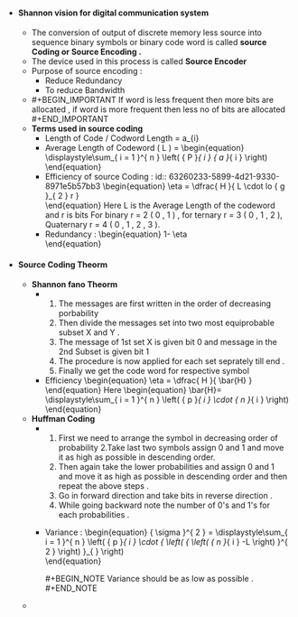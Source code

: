 - #### Shannon vision for digital communication system
	- The conversion of output of discrete memory less source into sequence binary symbols or binary code word is called **source Coding or Source Encoding .**
	- The device used in this process is called **Source Encoder**
	- Purpose of source encoding :
		- Reduce Redundancy
		- To reduce Bandwidth
	- #+BEGIN_IMPORTANT
	  If word is less frequent then more bits are allocated ,
	  if word is more frequent then less no of bits are allocated  
	  #+END_IMPORTANT
	- **Terms used in source coding**
		- Length of Code / Codword Length = a_{i}
		- Average Length of Codeword ( L ) = 
		  \begin{equation}
		   \displaystyle\sum_{ i =  1  }^{ n  } \left( { P  }_{ i  }   { a  }_{ i  }   \right)   
		  \end{equation}
		- Efficiency of source Coding : 
		  id:: 63260233-5899-4d21-9330-8971e5b57bb3
		  \begin{equation}
		   \eta   =   \dfrac{ H  }{ L \cdot  lo { g  }_{ 2  }  r  }   
		  \end{equation}
		  Here L is the Average Length of the codeword  and r is bits 
		  For binary r = 2 ( 0 , 1 ) , for ternary r = 3 ( 0 , 1 , 2 ),  Quaternary r = 4 (  0 , 1 , 2 , 3 ).
		- Redundancy : 
		  \begin{equation}
		  1- \eta   
		  \end{equation}
- #### Source Coding Theorm
	- **Shannon fano Theorm**
		- 1. The messages are first written in the order of decreasing porbability
		  2. Then divide the messages set into two most equiprobable subset X and Y . 
		  3. The message of 1st set X is given bit 0 and message in the 2nd Subset is given bit 1 
		  4. The procedure is now applied for each set seprately till end . 
		  5. Finally we get the code word for respective symbol
		- Efficiency 
		  \begin{equation}
		    \eta   =   \dfrac{ H  }{ \bar{H}  }   
		  \end{equation}
		  Here 
		  \begin{equation}
		  \bar{H}=   \displaystyle\sum_{ i =  1  }^{ n  } \left( { p  }_{ i  }   \cdot   { n }_{ i  }   \right)   
		  \end{equation}
	- **Huffman Coding**
		- 1. First we need to arrange the symbol in decreasing order of probability 
		  2.Take last two symbols assign 0 and 1 and move it as high as possible  in descending order.
		  3. Then again take the lower probabilities and assign 0 and 1 and move it  as high as possible in descending order and then repeat the above steps .
		  4. Go in forward direction and take bits in reverse direction . 
		  5. While going backward note the number of 0's and 1's for each probabilities .
		- Variance : 
		  \begin{equation}
		      {  \sigma    }^{ 2  }   =   \displaystyle\sum_{ i =  1  }^{ n  } \left( { p  }_{ i  }   \cdot   { \left( {  \left(  { n  }_{ i  }  -L  \right)    }^{ 2  }   \right) }_{   }   \right)   
		  \end{equation}
		  
		  #+BEGIN_NOTE
		  Variance should be as low as possible . 
		  #+END_NOTE
	-